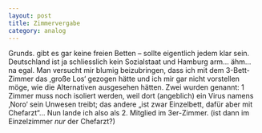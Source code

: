 ```yaml
---
layout: post
title: Zimmervergabe
category: analog
---
```


Grunds. gibt es gar keine freien Betten – sollte eigentlich jedem klar sein. Deutschland ist ja schliesslich kein Sozialstaat und Hamburg arm… ähm… na egal.
Man versucht mir blumig beizubringen, dass ich mit dem 3-Bett-Zimmer das ‚große Los‘ gezogen hätte und ich mir gar nicht vorstellen möge, wie die Alternativen ausgesehen hätten. Zwei wurden genannt: 1 Zimmer muss noch isoliert werden, weil dort (angeblich) ein Virus namens ‚Noro‘ sein Unwesen treibt; das andere „ist zwar Einzelbett, dafür aber mit Chefarzt“…
Nun lande ich also als 2. Mitglied im 3er-Zimmer. (ist dann im Einzelzimmer *nur* der Chefarzt?)
